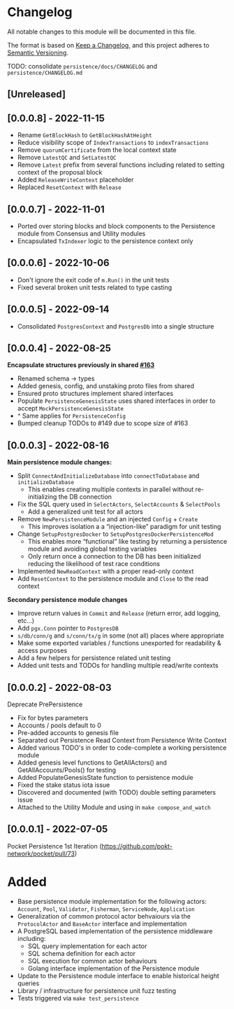 # Changelog

All notable changes to this module will be documented in this file.

The format is based on [Keep a Changelog](https://keepachangelog.com/en/1.0.0/),
and this project adheres to [Semantic Versioning](https://semver.org/spec/v2.0.0.html).

TODO: consolidate `persistence/docs/CHANGELOG` and `persistence/CHANGELOG.md`

## [Unreleased]

## [0.0.0.8] - 2022-11-15

- Rename `GetBlockHash` to `GetBlockHashAtHeight`
- Reduce visibility scope of `IndexTransactions` to `indexTransactions`
- Remove `quorumCertificate` from the local context state
- Remove `LatestQC` and `SetLatestQC`
- Remove `Latest` prefix from several functions including related to setting context of the proposal block
- Added `ReleaseWriteContext` placeholder
- Replaced `ResetContext` with `Release`

## [0.0.0.7] - 2022-11-01

- Ported over storing blocks and block components to the Persistence module from Consensus and Utility modules
- Encapsulated `TxIndexer` logic to the persistence context only

## [0.0.0.6] - 2022-10-06

- Don't ignore the exit code of `m.Run()` in the unit tests
- Fixed several broken unit tests related to type casting

## [0.0.0.5] - 2022-09-14

- Consolidated `PostgresContext` and `PostgresDb` into a single structure

## [0.0.0.4] - 2022-08-25

**Encapsulate structures previously in shared [#163](github.com/pokt-network/pocket/issues/163)**

- Renamed schema -> types
- Added genesis, config, and unstaking proto files from shared
- Ensured proto structures implement shared interfaces
- Populate `PersistenceGenesisState` uses shared interfaces in order to accept `MockPersistenceGenesisState`
- ^ Same applies for `PersistenceConfig`
- Bumped cleanup TODOs to #149 due to scope size of #163

## [0.0.0.3] - 2022-08-16

**Main persistence module changes:**

- Split `ConnectAndInitializeDatabase` into `connectToDatabase` and `initializeDatabase`
  - This enables creating multiple contexts in parallel without re-initializing the DB connection
- Fix the SQL query used in `SelectActors`, `SelectAccounts` & `SelectPools`
  - Add a generalized unit test for all actors
- Remove `NewPersistenceModule` and an injected `Config` + `Create`
  - This improves isolation a a “injection-like” paradigm for unit testing
- Change `SetupPostgresDocker` to `SetupPostgresDockerPersistenceMod`
  - This enables more “functional” like testing by returning a persistence module and avoiding global testing variables
  - Only return once a connection to the DB has been initialized reducing the likelihood of test race conditions
- Implemented `NewReadContext` with a proper read-only context
- Add `ResetContext` to the persistence module and `Close` to the read context

**Secondary persistence module changes**

- Improve return values in `Commit` and `Release` (return error, add logging, etc…)
- Add `pgx.Conn` pointer to `PostgresDB`
- `s/db/conn/g` and `s/conn/tx/g` in some (not all) places where appropriate
- Make some exported variables / functions unexported for readability & access purposes
- Add a few helpers for persistence related unit testing
- Added unit tests and TODOs for handling multiple read/write contexts

## [0.0.0.2] - 2022-08-03

Deprecate PrePersistence

- Fix for bytes parameters
- Accounts / pools default to 0
- Pre-added accounts to genesis file
- Separated out Persistence Read Context from Persistence Write Context
- Added various TODO's in order to code-complete a working persistence module
- Added genesis level functions to GetAllActors() and GetAllAccounts/Pools() for testing
- Added PopulateGenesisState function to persistence module
- Fixed the stake status iota issue
- Discovered and documented (with TODO) double setting parameters issue
- Attached to the Utility Module and using in `make compose_and_watch`

## [0.0.0.1] - 2022-07-05

Pocket Persistence 1st Iteration (https://github.com/pokt-network/pocket/pull/73)

# Added

- Base persistence module implementation for the following actors: `Account`, `Pool`, `Validator`, `Fisherman`, `ServiceNode`, `Application`
- Generalization of common protocol actor behvaiours via the `ProtocolActor` and `BaseActor` interface and implementation
- A PostgreSQL based implementation of the persistence middleware including:
  - SQL query implementation for each actor
  - SQL schema definition for each actor
  - SQL execution for common actor behaviours
  - Golang interface implementation of the Persistence module
- Update to the Persistence module interface to enable historical height queries
- Library / infrastructure for persistence unit fuzz testing
- Tests triggered via `make test_persistence`
